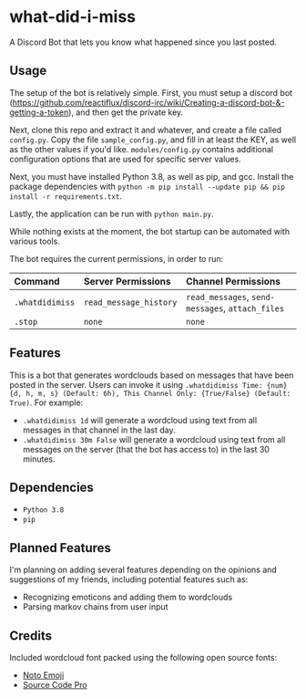 # what-did-i-miss

A Discord Bot that lets you know what happened since you last posted.

## Usage

The setup of the bot is relatively simple. First, you must setup a discord bot (https://github.com/reactiflux/discord-irc/wiki/Creating-a-discord-bot-&-getting-a-token), and then get the private key.

Next, clone this repo and extract it and whatever, and create a file called `config.py`. Copy the file `sample_config.py`, and fill in at least the KEY, as well as the other values if you'd like. `modules/config.py` contains additional configuration options that are used for specific server values.

Next, you must have installed Python 3.8, as well as pip, and gcc. Install the package dependencies with `python -m pip install --update pip && pip install -r requirements.txt`.

Lastly, the application can be run with `python main.py`.

While nothing exists at the moment, the bot startup can be automated with various tools.

The bot requires the current permissions, in order to run:

| Command         | Server Permissions     | Channel Permissions                              |
| :-------------- | :--------------------- | :----------------------------------------------- |
| `.whatdidimiss` | `read_message_history` | `read_messages`, `send-messages`, `attach_files` |
| `.stop`         | `none`                 | `none`                                           |


## Features

This is a bot that generates wordclouds based on messages that have been posted in the server. Users can invoke it using `.whatdidimiss Time: {num}{d, h, m, s} (Default: 6h), This Channel Only: {True/False} (Default: True)`. For example:

- `.whatdidimiss 1d` will generate a wordcloud using text from all messages in that channel in the last day.
- `.whatdidimiss 30m False` will generate a wordcloud using text from all messages on the server (that the bot has access to) in the last 30 minutes.

## Dependencies

- `Python 3.8`
- `pip`

## Planned Features

I'm planning on adding several features depending on the opinions and suggestions of my friends, including potential features such as:

- Recognizing emoticons and adding them to wordclouds
- Parsing markov chains from user input

## Credits

Included wordcloud font packed using the following open source fonts:

- [Noto Emoji](https://www.google.com/get/noto/)
- [Source Code Pro](https://github.com/adobe-fonts/source-code-pro)